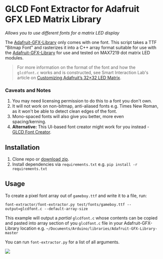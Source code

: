# GLCD Font Extractor for Adafruit GFX LED Matrix Library

*Allows you to use different fonts for a matrix LED display*

The [Adafruit-GFX-Library](https://github.com/adafruit/Adafruit-GFX-Library) only comes with one font. This script takes a TTF "Bitmap Font" and rasterizes it into a C++ array format suitable for use with the [Adafruit-GFX-Library](https://github.com/adafruit/Adafruit-GFX-Library) for use and tested on
MAX7219 dot matrix LED modules.

 > For more information on the format of the font and how the `glcdfont.c` works and is constructed, see Smart Interaction Lab's article on [Customizing Adafruit’s 32×32 LED Matrix](http://smartinteractionlab.com/customizing-adafruits-32x32-led-matrix/).

### Caveats and Notes
1. You may need licensing permission to do this to a font you don't own.
1. It will not work on non-bitmap, anti-aliased fonts e.g. Times New Roman, as it won't be able to detect clean edges of the font.
1. Mono-spaced fonts will also give you better, more even spacing/kerning.
1. **Alternative:** This UI-based font creator might work for you instead - [GLCD Font Creator](http://www.mikroe.com/glcd-font-creator/).


## Installation

 1. Clone repo or [download zip](https://github.com/tony2nite/glcd-font-extractor/archive/master.zip).
 1. Install dependencies via ```requirements.txt``` e.g. ```pip install -r requirements.txt```

## Usage


To create a pixel font array out of `gameboy.ttf` and write it to a file, run:
```shell
font-extractor/font-extractor.py test/fonts/gameboy.ttf --output=glcdfont.c --default-array-size
```

This example will output a _partial_ `glcdfont.c` whose contents can be copied and pasted into array section of you `glcdfont.c` file in your Adafruit-GFX-Library location e.g. `~/Documents/Arduino/libraries/Adafruit-GFX-Library-master`

You can run `font-extractor.py` for a list of all arguments.

![](https://raw.githubusercontent.com/tony2nite/glcd-font-extractor/master/example/fonts.jpg)

